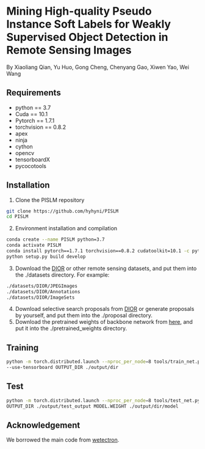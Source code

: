 # Mining High-quality Pseudo Instance Soft Labels for Weakly Supervised Object Detection in Remote Sensing Images
By Xiaoliang Qian, Yu Huo, Gong Cheng, Chenyang Gao, Xiwen Yao, Wei Wang

## Requirements
* python == 3.7 <br>
* Cuda == 10.1 <br>
* Pytorch == 1.7.1 <br>
* torchvision == 0.8.2 <br>
* apex <br>
* ninja <br>
* cython <br>
* opencv <br>
* tensorboardX <br>
* pycocotools <br>
## Installation
1. Clone the PISLM repository
```bash
git clone https://github.com/hyhyni/PISLM
cd PISLM
```
2. Environment installation and compilation
```bash
conda create --name PISLM python=3.7
conda activate PISLM
conda install pytorch==1.7.1 torchvision==0.8.2 cudatoolkit=10.1 -c pytorch
python setup.py build develop
```
3. Download the [DIOR](https://drive.google.com/drive/folders/1UdlgHk49iu6WpcJ5467iT-UqNPpx__CC) or other remote sensing datasets, and put them into the ./datasets directory. For example:
```bash
./datasets/DIOR/JPEGImages
./datasets/DIOR/Annotations
./datasets/DIOR/ImageSets
```
4. Download selective search proposals from [DIOR](https://drive.google.com/drive/folders/1zWgPJhu2XOpRhUYjFB0Qv2dJ-PE01aLq?usp=sharing) or generate proposals by yourself, and put them into the ./proposal directory.
5. Download the pretrained weights of backbone network from [here](https://drive.google.com/drive/folders/19siwLoC_mcLhLiJ-ACNUbgGCrhGLBY9C?usp=sharing), and put it into the ./pretrained_weights directory.
## Training
```bash
python -m torch.distributed.launch --nproc_per_node=8 tools/train_net.py --config-file "configs/voc/V_16_voc07.yaml" \
--use-tensorboard OUTPUT_DIR ./output/dir
```
## Test
```bash
python -m torch.distributed.launch --nproc_per_node=8 tools/test_net.py --config-file "configs/voc/V_16_voc07.yaml" TEST.IMS_PER_BATCH 8 \
OUTPUT_DIR ./output/test_output MODEL.WEIGHT ./output/dir/model
```
## Acknowledgement
We borrowed the main code from [wetectron](https://github.com/NVlabs/wetectron).
